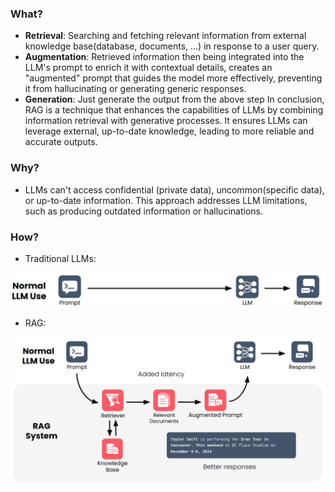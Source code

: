 ### What?
- **Retrieval**: Searching and fetching relevant information from external knowledge base(database, documents, ...) in response to a user query.
- **Augmentation**: Retrieved information then being integrated into the LLM's prompt to enrich it with contextual details, creates an "augmented" prompt that guides the model more effectively, preventing it from hallucinating or generating generic responses.
- **Generation**: Just generate the output from the above step
In conclusion, RAG is a technique that enhances the capabilities of LLMs by combining information retrieval with generative processes. It ensures LLMs can leverage external, up-to-date knowledge, leading to more reliable and accurate outputs.
### Why?
- LLMs can't access confidential (private data), uncommon(specific data), or up-to-date information. This approach addresses LLM limitations, such as producing outdated information or hallucinations.
### How?
- Traditional LLMs: 

![](../assets/LLMs.png)
- RAG:

![](../assets/RAGs.png)
